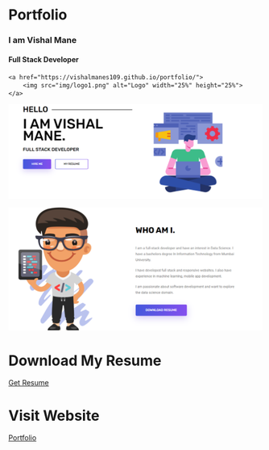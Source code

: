 # Portfolio

<p align="center">
    <h3>I am Vishal Mane </h3>
    <h4>Full Stack Developer </h4>
    
    <a href="https://vishalmanes109.github.io/portfolio/">
        <img src="img/logo1.png" alt="Logo" width="25%" height="25%">
    </a>
</p>    



<a href=" https://vishalmanes109.github.io/portfolio/" > <img src='img/readme_first.png' alt='about_me'></a>


<a href=" https://vishalmanes109.github.io/portfolio/" ><img src='img/readme_2nd.png'></a>


# Download My Resume

<a href="./files/Vishal_Mane_Resume_oct2020.docx"> Get Resume </a> 

# Visit Website 
<a href=" https://vishalmanes109.github.io/portfolio/" >Portfolio</a>